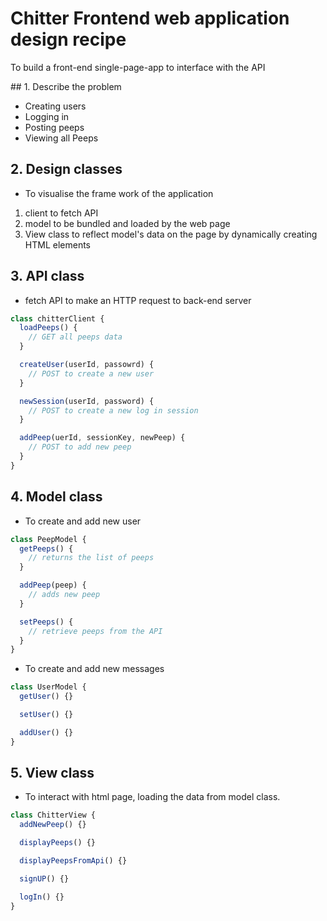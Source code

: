 # Chitter Frontend web application design recipe

To build a front-end single-page-app to interface with the API

## 1. Describe the problem

- Creating users
- Logging in
- Posting peeps
- Viewing all Peeps

## 2. Design classes

- To visualise the frame work of the application

1. client to fetch API
2. model to be bundled and loaded by the web page
3. View class to reflect model's data on the page by dynamically creating HTML elements

## 3. API class

- fetch API to make an HTTP request to back-end server

```javascript
class chitterClient {
  loadPeeps() {
    // GET all peeps data
  }

  createUser(userId, passowrd) {
    // POST to create a new user
  }

  newSession(userId, password) {
    // POST to create a new log in session
  }

  addPeep(uerId, sessionKey, newPeep) {
    // POST to add new peep
  }
}
```

## 4. Model class

- To create and add new user

```javascript
class PeepModel {
  getPeeps() {
    // returns the list of peeps
  }

  addPeep(peep) {
    // adds new peep
  }

  setPeeps() {
    // retrieve peeps from the API
  }
}
```

- To create and add new messages

```javascript
class UserModel {
  getUser() {}

  setUser() {}

  addUser() {}
}
```

## 5. View class

- To interact with html page, loading the data from model class.

```javascript
class ChitterView {
  addNewPeep() {}

  displayPeeps() {}

  displayPeepsFromApi() {}

  signUP() {}

  logIn() {}
}
```

